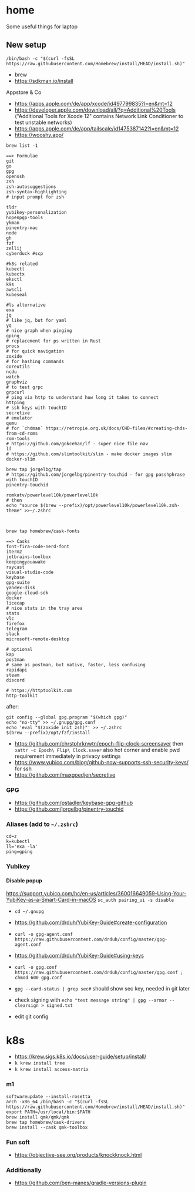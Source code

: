 # home
Some useful things for laptop

## New setup

```
/bin/bash -c "$(curl -fsSL https://raw.githubusercontent.com/Homebrew/install/HEAD/install.sh)"
```

- brew
- https://sdkman.io/install

Appstore & Co
- https://apps.apple.com/de/app/xcode/id497799835?l=en&mt=12
- https://developer.apple.com/download/all/?q=Additional%20Tools ("Additional Tools for Xcode 12" contains Network Link Conditioner to test unstable networks)
- https://apps.apple.com/de/app/tailscale/id1475387142?l=en&mt=12
- https://wooshy.app/

`brew list -1`


```
==> Formulae
git
go
gpg
openssh
zsh
zsh-autosuggestions
zsh-syntax-highlighting
# input prompt for zsh

tldr
yubikey-personalization 
hopenpgp-tools 
ykman
pinentry-mac
node
gh
fzf
zellij
cyberduck #scp

#k8s related
kubectl
kubectx
eksctl
k9s
awscli
kubeseal

#ls alternative
exa 
jq
# like jq, but for yaml
yq
# nice graph when pinging
gping
# replacement for ps written in Rust
procs
# for quick navigation
zoxide
# for hashing commands
coreutils
ncdu
watch
graphviz
# to test grpc
grpcurl
# ping via http to understand how long it takes to connect
httping
# ssh keys with touchID
secretive
# emulator
qemu
# for `chdman` https://retropie.org.uk/docs/CHD-files/#creating-chds-from-cd-roms
rom-tools
# https://github.com/gokcehan/lf - super nice file nav
lf
# https://github.com/slimtoolkit/slim - make docker images slim
docker-slim

brew tap jorgelbg/tap
# https://github.com/jorgelbg/pinentry-touchid - for gpg passhphrase with touchID
pinentry-touchid

romkatv/powerlevel10k/powerlevel10k
# then
echo "source $(brew --prefix)/opt/powerlevel10k/powerlevel10k.zsh-theme" >>~/.zshrc



brew tap homebrew/cask-fonts

==> Casks
font-fira-code-nerd-font
iterm2
jetbrains-toolbox
keepingyouawake
raycast
visual-studio-code
keybase
gpg-suite
yandex-disk
google-cloud-sdk
docker
licecap
# nice stats in the tray area
stats
vlc
firefox
telegram
slack
microsoft-remote-desktop

# optional
kap
postman
# same as postman, but native, faster, less confusing
rapidapi
steam
discord

# https://httptoolkit.com
http-toolkit
```

after: 

```
git config --global gpg.program "$(which gpg)"
echo "no-tty" >> ~/.gnupg/gpg.conf
echo 'eval "$(zoxide init zsh)"' >> ~/.zshrc
$(brew --prefix)/opt/fzf/install
```

- https://github.com/chrstphrknwtn/epoch-flip-clock-screensaver then `xattr -c Epoch\ Flip\ Clock.saver` also hot corner and enable pwd requirement immediately in privacy settings
- https://www.yubico.com/blog/github-now-supports-ssh-security-keys/ for ssh
- https://github.com/maxgoedjen/secretive

### GPG
- https://github.com/pstadler/keybase-gpg-github
- https://github.com/jorgelbg/pinentry-touchid

### Aliases (add to `~/.zshrc`)
```
cd=z
k=kubectl
ll='exa -la'
ping=gping
```

### Yubikey

#### Disable popup
https://support.yubico.com/hc/en-us/articles/360016649059-Using-Your-YubiKey-as-a-Smart-Card-in-macOS
`sc_auth pairing_ui -s disable`

- `cd ~/.gnupg`
- https://github.com/drduh/YubiKey-Guide#create-configuration
- `curl -o gpg-agent.conf https://raw.githubusercontent.com/drduh/config/master/gpg-agent.conf`
- https://github.com/drduh/YubiKey-Guide#using-keys
- `curl -o gpg.conf https://raw.githubusercontent.com/drduh/config/master/gpg.conf ; chmod 600 gpg.conf`
- `gpg --card-status | grep sec#` should show sec key, needed in git later
- check signing with `echo "test message string" | gpg --armor --clearsign > signed.txt`

- edit git config

# k8s
- https://krew.sigs.k8s.io/docs/user-guide/setup/install/
- `k krew install tree`
- `k krew install access-matrix`

### m1

```
softwareupdate --install-rosetta
arch -x86_64 /bin/bash -c "$(curl -fsSL https://raw.githubusercontent.com/Homebrew/install/HEAD/install.sh)"
export PATH=/usr/local/bin:$PATH
brew install qmk/qmk/qmk
brew tap homebrew/cask-drivers
brew install --cask qmk-toolbox
```

### Fun soft
- https://objective-see.org/products/knockknock.html

### Additionally

- https://github.com/ben-manes/gradle-versions-plugin
